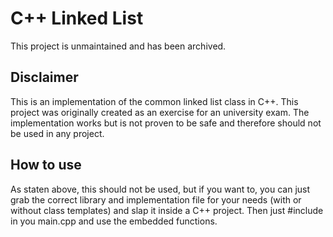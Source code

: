 # C++ Linked List
This project is unmaintained and has been archived.
## Disclaimer
This is an implementation of the common linked list class in C++. This project was originally created as an exercise for an university exam. The implementation works but is not proven to be safe and therefore should not be used in any project.
## How to use
As staten above, this should not be used, but if you want to, you can just grab the correct library and implementation file for your needs (with or without class templates) and slap it inside a C++ project. Then just #include in you main.cpp and use the embedded functions.
